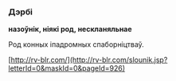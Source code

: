 ### Дэрбі
**назоўнік, ніякі род, нескланяльнае**

Род конных іпадромных спаборніцтваў.

<a rel="author">[http://rv-blr.com/](http://rv-blr.com/slounik.jsp?letterId=0&maskId=0&pageId=926)</a>

